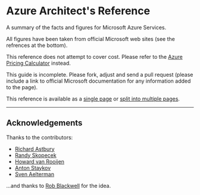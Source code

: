 # Azure Architect's Reference

A summary of the facts and figures for Microsoft Azure Services.

All figures have been taken from official Microsoft web sites (see the refrences at the bottom).

This reference does not attempt to cover cost. Please refer to the [Azure Pricing Calculator](http://www.windowsazure.com/en-us/pricing/calculator/?scenario=full) instead.

This guide is incomplete. Please fork, adjust and send a pull request (please include a link to official Microsoft documentation for any information added to the page).

This reference is available as a [single page](singlepage.md) or [split into multiple pages](readme.md).

---

<REPLACE>

## Acknowledgements

Thanks to the contributors:

* [Richard Astbury](https://github.com/rskopecek)
* [Randy Skopecek](https://github.com/rskopecek)
* [Howard van Rooijen](https://github.com/HowardvanRooijen)
* [Anton Staykov](https://github.com/astaykov)
* [Sven Aelterman](https://github.com/SvenAelterman)

...and thanks to [Rob Blackwell](https://github.com/RobBlackwell) for the idea.

